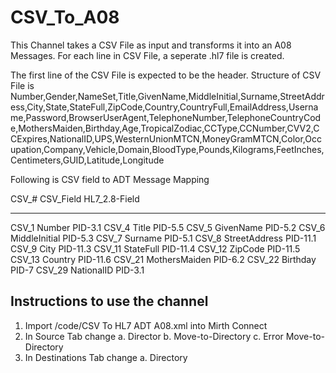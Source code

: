 # CSV_To_A08
This Channel takes a CSV File as input and transforms it into an A08 Messages. For each line in CSV File, a seperate .hl7 file is created. 

The first line of the CSV File is expected to be the header. 
Structure of CSV File is 
Number,Gender,NameSet,Title,GivenName,MiddleInitial,Surname,StreetAddress,City,State,StateFull,ZipCode,Country,CountryFull,EmailAddress,Username,Password,BrowserUserAgent,TelephoneNumber,TelephoneCountryCode,MothersMaiden,Birthday,Age,TropicalZodiac,CCType,CCNumber,CVV2,CCExpires,NationalID,UPS,WesternUnionMTCN,MoneyGramMTCN,Color,Occupation,Company,Vehicle,Domain,BloodType,Pounds,Kilograms,FeetInches,Centimeters,GUID,Latitude,Longitude

Following is CSV field to ADT Message Mapping 

CSV_#	CSV_Field	      HL7_2.8-Field
------  -----------   ------------
CSV_1   Number	       PID-3.1
CSV_4   Title	         PID-5.5
CSV_5   GivenName	     PID-5.2
CSV_6   MiddleInitial  PID-5.3
CSV_7   Surname	       PID-5.1
CSV_8   StreetAddress  PID-11.1
CSV_9   City           PID-11.3
CSV_11  StateFull	     PID-11.4
CSV_12  ZipCode        PID-11.5
CSV_13  Country	       PID-11.6
CSV_21  MothersMaiden  PID-6.2
CSV_22  Birthday       PID-7
CSV_29  NationalID     PID-3.1

Instructions to use the channel
-------------------------------
1. Import /code/CSV To HL7 ADT A08.xml into Mirth Connect
2. In Source Tab change 
   a. Director
   b. Move-to-Directory
   c. Error Move-to- Directory
3. In Destinations Tab change
   a. Directory



